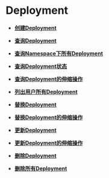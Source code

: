 # Deployment<a name="cci_02_3017"></a>

-   **[创建Deployment](创建Deployment.md)**  

-   **[查询Deployment](查询Deployment.md)**  

-   **[查询Namespace下所有Deployment](查询Namespace下所有Deployment.md)**  

-   **[查询Deployment状态](查询Deployment状态.md)**  

-   **[查询Deployment的伸缩操作](查询Deployment的伸缩操作.md)**  

-   **[列出用户所有Deployment](列出用户所有Deployment.md)**  

-   **[替换Deployment](替换Deployment.md)**  

-   **[替换Deployment的伸缩操作](替换Deployment的伸缩操作.md)**  

-   **[更新Deployment](更新Deployment.md)**  

-   **[更新Deployment的伸缩操作](更新Deployment的伸缩操作.md)**  

-   **[删除Deployment](删除Deployment.md)**  

-   **[删除所有Deployment](删除所有Deployment.md)**  


